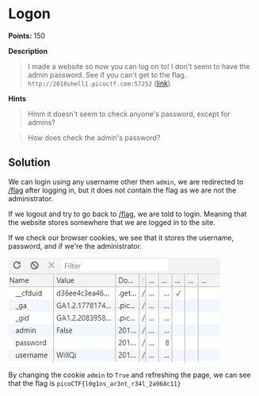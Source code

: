 # Logon

**Points:** 150

**Description**
> I made a website so now you can log on to! I don't seem to have the admin password. See if you can't get to the flag. `http://2018shell1.picoctf.com:57252` ([link](http://2018shell1.picoctf.com:57252))

**Hints**
> Hmm it doesn't seem to check anyone's password, except for admins?

> How does check the admin's password?

## Solution

We can login using any username other then `admin`, we are redirected to [/flag](http://2018shell1.picoctf.com:57252/flag) after logging in, but it does not contain the flag as we are not the administrator.

If we logout and try to go back to [/flag](http://2018shell1.picoctf.com:57252/flag), we are told to login. Meaning that the website stores somewhere that we are logged in to the site.

If we check our browser cookies, we see that it stores the username, password, and if we're the administrator.

![cookies](images/cookies.PNG)

By changing the cookie `admin` to `True` and refreshing the page, we can see that the flag is `picoCTF{l0g1ns_ar3nt_r34l_2a968c11}`